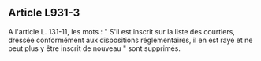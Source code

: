 Article L931-3
----
A l'article L. 131-11, les mots : " S'il est inscrit sur la liste des courtiers,
dressée conformément aux dispositions réglementaires, il en est rayé et ne peut
plus y être inscrit de nouveau " sont supprimés.
